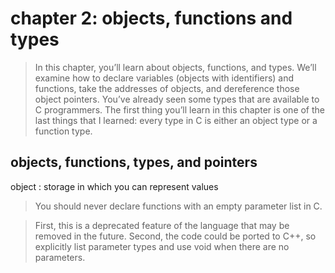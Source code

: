 # chapter 2: objects, functions and types

>In this chapter, you’ll learn about objects, functions, and types. We’ll examine how to declare variables (objects with identifiers) and functions, take the addresses of objects, and dereference those object pointers. You’ve already seen some types that are available to C programmers. The first thing you’ll learn in this chapter is one of the last things that I learned: every type in C is either an object type or a function type.

## objects, functions, types, and pointers

object
: storage in which you can represent values



>You should never declare functions with an empty parameter list in C.

> First, this is a deprecated feature of the language that may be removed in the future. Second, the code could be ported to C++, so explicitly list parameter types and use void when there are no parameters.